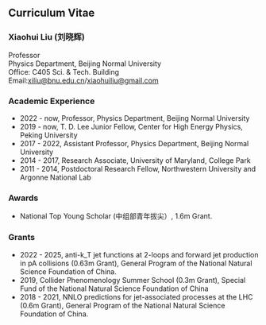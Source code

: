 ## Curriculum Vitae

### Xiaohui Liu (刘晓辉)
Professor \
Physics Department, Beijing Normal University \
Office: C405 Sci. & Tech. Building \
Email:xiliu@bnu.edu.cn/xiaohuiliu@gmail.com 

### Academic Experience 
- 2022 - now, Professor, Physics Department, Beijing Normal University
- 2019 - now, T. D. Lee Junior Fellow, Center for High Energy Physics, Peking University
- 2017 - 2022, Assistant Professor, Physics Department, Beijing Normal University
- 2014 - 2017, Research Associate, University of Maryland, College Park
- 2011 - 2014, Postdoctoral Research Fellow, Northwestern University and Argonne National Lab

### Awards 
- National Top Young Scholar (中组部青年拔尖）, 1.6m Grant.

### Grants 
- 2022 - 2025, anti-k_T jet functions at 2-loops and forward jet production in pA collisions (0.63m Grant), General Program of the National Natural Science Foundation of China. 
- 2019, Collider Phenomenology Summer School (0.3m Grant), Special Fund of the National Natural Science Foundation of China 
- 2018 - 2021, NNLO predictions for jet-associated processes at the LHC (0.6m Grant), General Program of the National Natural Science Foundation of China. 
